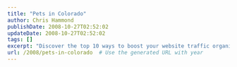 ```yaml
---
title: "Pets in Colorado"
author: Chris Hammond
publishDate: 2008-10-27T02:52:02
updateDate: 2008-10-27T02:52:02
tags: []
excerpt: "Discover the top 10 ways to boost your website traffic organically and improve your online presence. Implement these strategies for maximum results!"
url: /2008/pets-in-colorado  # Use the generated URL with year
---
```


